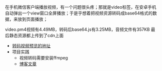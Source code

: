 在手机微信客户端播放视频，有一个问题很头疼；那就是video标签，在安卓手机自动弹出一个view窗口全屏播放；于是乎想着把视频资源转码成base64格式的数据，来放到页面播放；

video.pm4视频有4.49MB，转码后base64.js有3.25MB，音频文件有357KB
最后静态资源都上传到了cdn上面

* <a href="https://github.com/zhongs/mp4-to-base64/index.html" target="_blank">转码视频预览的地址</a>
* 项目实践
    - 视频转码需要安装ffmpeg
    - <a href="https://zhongs.github.io/2017/11/09/%E8%A7%86%E9%A2%91%E8%BD%AC%E7%A0%81%E6%92%AD%E6%94%BE%E5%AE%9E%E8%B7%B5/" target="_blank">博客文章</a>